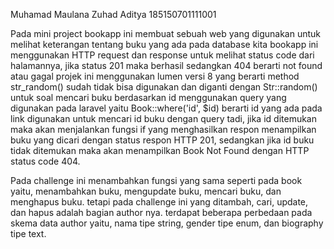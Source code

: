 Muhamad Maulana Zuhad Aditya
185150701111001

Pada mini project bookapp ini membuat sebuah web yang digunakan untuk melihat keterangan tentang buku yang ada pada database kita
bookapp ini menggunakan HTTP request dan response untuk melihat status code dari halamannya, jika status 201 maka berhasil sedangkan 404 berarti not found atau gagal
projek ini menggunakan lumen versi 8 yang berarti method str_random() sudah tidak bisa digunakan dan diganti dengan Str::random()
untuk soal mencari buku berdasarkan id menggunakan query yang digunakan pada laravel yaitu
Book::where('id', $id) berarti id yang ada pada link digunakan untuk mencari id buku dengan query tadi,
jika id ditemukan maka akan menjalankan fungsi if yang menghasilkan respon menampilkan buku yang dicari dengan status respon HTTP 201, sedangkan
jika id buku tidak ditemukan maka akan menampilkan Book Not Found dengan HTTP status code 404.

Pada challenge ini menambahkan fungsi yang sama seperti pada book yaitu,
menambahkan buku, mengupdate buku, mencari buku, dan menghapus buku. tetapi pada challenge ini
yang ditambah, cari, update, dan hapus adalah bagian author nya.
terdapat beberapa perbedaan pada skema data author yaitu, nama tipe string, gender tipe enum, dan biography tipe text. 
